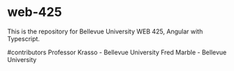 # web-425
This is the repository for Bellevue University WEB 425, Angular with Typescript.

#contributors Professor Krasso - Bellevue University Fred Marble - Bellevue University
